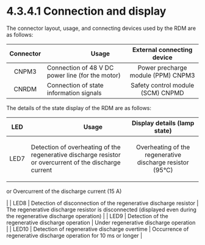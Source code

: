 # 4.3.4.1 Connection and display

The connector layout, usage, and connecting devices used by the RDM are as follows:

| **Connector** | 　　　　　**Usage**                                    |   **External connecting device**   |
| :-----------: | ------------------------------------------------- | :--------------------------------: |
|     CNPM3     | Connection of 48 V DC power line (for the motor)  | Power precharge module (PPM) CNPM3 |
|     CNRDM     | Connection of state information signals           |  Safety control module (SCM) CNPMD |

The details of the state display of the RDM are as follows:

| **LED** | 　　　　　**Usage**                                                                                          |                                                **Display details (lamp state)**                                                |
| :-----: | ------------------------------------------------------------------------------------------------------- | :----------------------------------------------------------------------------------------------------------------------------: |
|   LED7  | Detection of overheating of the regenerative discharge resistor or overcurrent of the discharge current | <p>Overheating of the regenerative discharge resistor (95°C)</p><p>or Overcurrent of the discharge current (15 A)</p><p></p> |
|   LED8  | Detection of disconnection of the regenerative discharge resistor                                       |        The regenerative discharge resistor is disconnected (displayed even during the regenerative discharge operation)        |
|   LED9  | Detection of the regenerative discharge operation                                                       |                                             Under regenerative discharge operation                                             |
|  LED10  | Detection of regenerative discharge overtime                                                            |                               Occurrence of regenerative discharge operation for 10 ms or longer                               |
